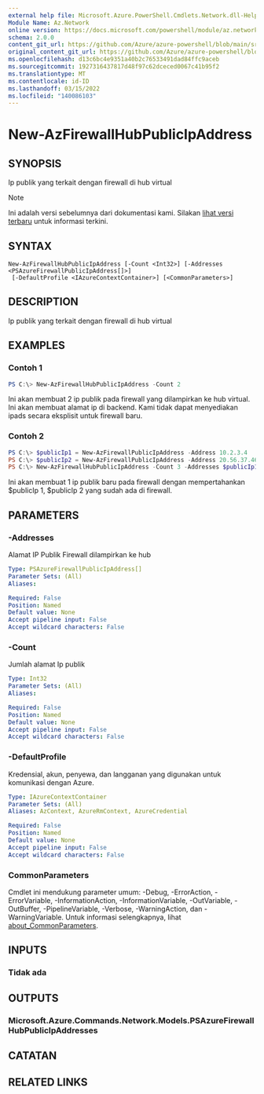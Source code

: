 ```yaml
---
external help file: Microsoft.Azure.PowerShell.Cmdlets.Network.dll-Help.xml
Module Name: Az.Network
online version: https://docs.microsoft.com/powershell/module/az.network/new-azfirewallhubpublicipaddress
schema: 2.0.0
content_git_url: https://github.com/Azure/azure-powershell/blob/main/src/Network/Network/help/New-AzFirewallHubPublicIpAddress.md
original_content_git_url: https://github.com/Azure/azure-powershell/blob/main/src/Network/Network/help/New-AzFirewallHubPublicIpAddress.md
ms.openlocfilehash: d13c6bc4e9351a40b2c76533491dad84ffc9aceb
ms.sourcegitcommit: 1927316437817d48f97c62dceced0067c41b95f2
ms.translationtype: MT
ms.contentlocale: id-ID
ms.lasthandoff: 03/15/2022
ms.locfileid: "140086103"
---
```

# New-AzFirewallHubPublicIpAddress

## SYNOPSIS
Ip publik yang terkait dengan firewall di hub virtual

> [!NOTE]
>Ini adalah versi sebelumnya dari dokumentasi kami. Silakan [lihat versi terbaru](/powershell/module/az.network/new-azfirewallhubpublicipaddress) untuk informasi terkini.

## SYNTAX

```
New-AzFirewallHubPublicIpAddress [-Count <Int32>] [-Addresses <PSAzureFirewallPublicIpAddress[]>]
 [-DefaultProfile <IAzureContextContainer>] [<CommonParameters>]
```

## DESCRIPTION
Ip publik yang terkait dengan firewall di hub virtual

## EXAMPLES

### Contoh 1
```powershell
PS C:\> New-AzFirewallHubPublicIpAddress -Count 2
```

Ini akan membuat 2 ip publik pada firewall yang dilampirkan ke hub virtual. Ini akan membuat alamat ip di backend. Kami tidak dapat menyediakan ipads secara eksplisit untuk firewall baru.

### Contoh 2
```powershell
PS C:\> $publicIp1 = New-AzFirewallPublicIpAddress -Address 10.2.3.4
PS C:\> $publicIp2 = New-AzFirewallPublicIpAddress -Address 20.56.37.46
PS C:\> New-AzFirewallHubPublicIpAddress -Count 3 -Addresses $publicIp1, $publicIp2
```

Ini akan membuat 1 ip publik baru pada firewall dengan mempertahankan $publicIp 1, $publicIp 2 yang sudah ada di firewall.

## PARAMETERS

### -Addresses
Alamat IP Publik Firewall dilampirkan ke hub

```yaml
Type: PSAzureFirewallPublicIpAddress[]
Parameter Sets: (All)
Aliases:

Required: False
Position: Named
Default value: None
Accept pipeline input: False
Accept wildcard characters: False
```

### -Count
Jumlah alamat Ip publik

```yaml
Type: Int32
Parameter Sets: (All)
Aliases:

Required: False
Position: Named
Default value: None
Accept pipeline input: False
Accept wildcard characters: False
```

### -DefaultProfile
Kredensial, akun, penyewa, dan langganan yang digunakan untuk komunikasi dengan Azure.

```yaml
Type: IAzureContextContainer
Parameter Sets: (All)
Aliases: AzContext, AzureRmContext, AzureCredential

Required: False
Position: Named
Default value: None
Accept pipeline input: False
Accept wildcard characters: False
```

### CommonParameters
Cmdlet ini mendukung parameter umum: -Debug, -ErrorAction, -ErrorVariable, -InformationAction, -InformationVariable, -OutVariable, -OutBuffer, -PipelineVariable, -Verbose, -WarningAction, dan -WarningVariable. Untuk informasi selengkapnya, lihat [about_CommonParameters](http://go.microsoft.com/fwlink/?LinkID=113216).

## INPUTS

### Tidak ada

## OUTPUTS

### Microsoft.Azure.Commands.Network.Models.PSAzureFirewallHubPublicIpAddresses

## CATATAN

## RELATED LINKS
